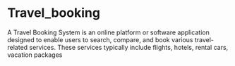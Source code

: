 # Travel_booking
A Travel Booking System is an online platform or software application designed to enable users to search, compare, and book various travel-related services. These services typically include flights, hotels, rental cars, vacation packages
